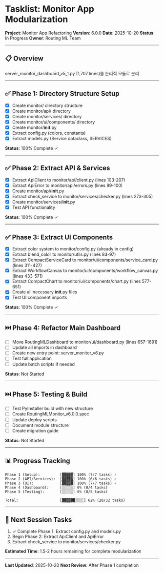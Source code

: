 # Tasklist: Monitor App Modularization

**Project**: Monitor App Refactoring
**Version**: 6.0.0
**Date**: 2025-10-20
**Status**: In Progress
**Owner**: Routing ML Team

---

## 📋 Overview

server_monitor_dashboard_v5_1.py (1,707 lines)를 논리적 모듈로 분리

---

## ✅ Phase 1: Directory Structure Setup

- [x] Create monitor/ directory structure
- [x] Create monitor/api/ directory
- [x] Create monitor/services/ directory
- [x] Create monitor/ui/components/ directory
- [x] Create monitor/__init__.py
- [x] Extract config.py (colors, constants)
- [x] Extract models.py (Service dataclass, SERVICES)

**Status**: 100% Complete ✓

---

## ✅ Phase 2: Extract API & Services

- [x] Extract ApiClient to monitor/api/client.py (lines 103-207)
- [x] Extract ApiError to monitor/api/errors.py (lines 99-100)
- [x] Create monitor/api/__init__.py
- [x] Extract check_service to monitor/services/checker.py (lines 273-305)
- [x] Create monitor/services/__init__.py
- [x] Test API functionality

**Status**: 100% Complete ✓

---

## ✅ Phase 3: Extract UI Components

- [x] Extract color system to monitor/config.py (already in config)
- [x] Extract blend_color to monitor/utils.py (lines 83-97)
- [x] Extract CompactServiceCard to monitor/ui/components/service_card.py (lines 311-427)
- [x] Extract WorkflowCanvas to monitor/ui/components/workflow_canvas.py (lines 433-571)
- [x] Extract CompactChart to monitor/ui/components/chart.py (lines 577-651)
- [x] Create all necessary __init__.py files
- [x] Test UI component imports

**Status**: 100% Complete ✓

---

## ⏭️ Phase 4: Refactor Main Dashboard

- [ ] Move RoutingMLDashboard to monitor/ui/dashboard.py (lines 657-1691)
- [ ] Update all imports in dashboard
- [ ] Create new entry point: server_monitor_v6.py
- [ ] Test full application
- [ ] Update batch scripts if needed

**Status**: Not Started

---

## ⏭️ Phase 5: Testing & Build

- [ ] Test PyInstaller build with new structure
- [ ] Create RoutingMLMonitor_v6.0.0.spec
- [ ] Update deploy scripts
- [ ] Document module structure
- [ ] Create migration guide

**Status**: Not Started

---

## 📊 Progress Tracking

```
Phase 1 (Setup):         [▓▓▓▓▓] 100% (7/7 tasks) ✓
Phase 2 (API/Services):  [▓▓▓▓▓] 100% (6/6 tasks) ✓
Phase 3 (UI):            [▓▓▓▓▓] 100% (7/7 tasks) ✓
Phase 4 (Dashboard):     [░░░░░] 0% (0/4 tasks)
Phase 5 (Testing):       [░░░░░] 0% (0/5 tasks)

Total:                   [▓▓▓▓▓▓░░░░] 62% (20/32 tasks)
```

---

## 🎯 Next Session Tasks

1. ✓ Complete Phase 1: Extract config.py and models.py
2. Begin Phase 2: Extract ApiClient and ApiError
3. Extract check_service to monitor/services/checker.py

**Estimated Time**: 1.5-2 hours remaining for complete modularization

---

**Last Updated**: 2025-10-20
**Next Review**: After Phase 1 completion
